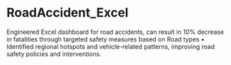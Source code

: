 # RoadAccident_Excel
Engineered Excel dashboard for road accidents, can result in 10% decrease in fatalities through targeted safety measures based  on Road types • Identified regional hotspots and vehicle-related patterns, improving road safety policies and interventions.
